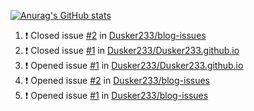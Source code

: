 [![Anurag's GitHub stats](https://github-readme-stats.vercel.app/api?username=Dusker233&show_icons=true&theme=radical)](https://github.com/anuraghazra/github-readme-stats)

<!--START_SECTION:activity-->
1. ❗️ Closed issue [#2](https://github.com/Dusker233/blog-issues/issues/2) in [Dusker233/blog-issues](https://github.com/Dusker233/blog-issues)
2. ❗️ Closed issue [#1](https://github.com/Dusker233/Dusker233.github.io/issues/1) in [Dusker233/Dusker233.github.io](https://github.com/Dusker233/Dusker233.github.io)
3. ❗️ Opened issue [#1](https://github.com/Dusker233/Dusker233.github.io/issues/1) in [Dusker233/Dusker233.github.io](https://github.com/Dusker233/Dusker233.github.io)
4. ❗️ Opened issue [#2](https://github.com/Dusker233/blog-issues/issues/2) in [Dusker233/blog-issues](https://github.com/Dusker233/blog-issues)
5. ❗️ Opened issue [#1](https://github.com/Dusker233/blog-issues/issues/1) in [Dusker233/blog-issues](https://github.com/Dusker233/blog-issues)
<!--END_SECTION:activity-->
